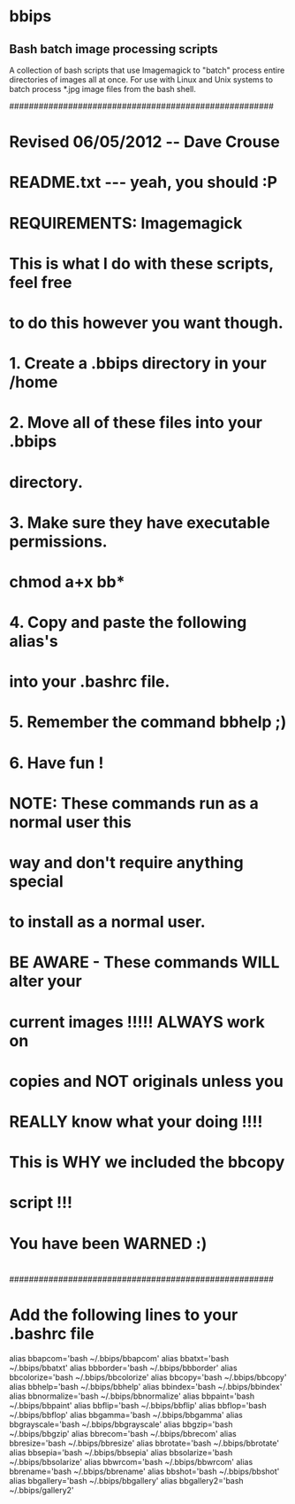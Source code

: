 bbips
=====

Bash batch image processing scripts
-
A collection of bash scripts that use Imagemagick to "batch" process entire directories of images all at once. For use with Linux and Unix systems to batch process *.jpg image files from the bash shell.

######################################################
#    Revised 06/05/2012  -- Dave Crouse
#
#    README.txt  --- yeah, you should :P
#
# REQUIREMENTS: Imagemagick
#
# This is what I do with these scripts, feel free
# to do this however you want though.
#
# 1. Create a .bbips directory in your /home
# 2. Move all of these files into your .bbips
#    directory. 
# 3. Make sure they have executable permissions.
#        chmod a+x bb*
# 4. Copy and paste the following alias's 
#    into your .bashrc file.
# 5. Remember the command bbhelp ;)
# 6. Have fun !
#
#
#  NOTE: These commands run as a normal user this
#        way and don't require anything special 
#        to install as a normal user.         
#
#        BE AWARE - These commands WILL alter your
#        current images !!!!! ALWAYS work on 
#        copies and NOT originals unless you
#        REALLY know what your doing !!!!
#        This is WHY we included the bbcopy 
#        script !!!
#                      You have been WARNED :)
#
#
######################################################


# Add the following lines to your .bashrc file



alias bbapcom='bash ~/.bbips/bbapcom'
alias bbatxt='bash ~/.bbips/bbatxt'
alias bbborder='bash ~/.bbips/bbborder'
alias bbcolorize='bash ~/.bbips/bbcolorize'
alias bbcopy='bash ~/.bbips/bbcopy'
alias bbhelp='bash ~/.bbips/bbhelp'
alias bbindex='bash ~/.bbips/bbindex'
alias bbnormalize='bash ~/.bbips/bbnormalize'
alias bbpaint='bash ~/.bbips/bbpaint'
alias bbflip='bash ~/.bbips/bbflip'
alias bbflop='bash ~/.bbips/bbflop'
alias bbgamma='bash ~/.bbips/bbgamma'
alias bbgrayscale='bash ~/.bbips/bbgrayscale'
alias bbgzip='bash ~/.bbips/bbgzip'
alias bbrecom='bash ~/.bbips/bbrecom'
alias bbresize='bash ~/.bbips/bbresize'
alias bbrotate='bash ~/.bbips/bbrotate'
alias bbsepia='bash ~/.bbips/bbsepia'
alias bbsolarize='bash ~/.bbips/bbsolarize'
alias bbwrcom='bash ~/.bbips/bbwrcom'
alias bbrename='bash ~/.bbips/bbrename'
alias bbshot='bash ~/.bbips/bbshot'
alias bbgallery='bash ~/.bbips/bbgallery'
alias bbgallery2='bash ~/.bbips/gallery2'
